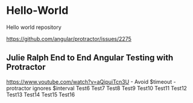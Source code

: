 # Hello-World
Hello world repository

https://github.com/angular/protractor/issues/2275

Julie Ralph End to End Angular Testing with Protractor
-----------------------------------------------------
https://www.youtube.com/watch?v=aQipuiTcn3U - Avoid $timeout - protractor ignores $interval 
Test6
Test7
Test8
Test9
Test10
Test11
Test12
Test13
Test14
Test15
Test16